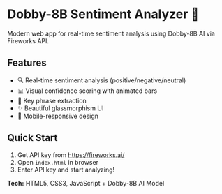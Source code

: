 # Dobby-8B Sentiment Analyzer 🤖

Modern web app for real-time sentiment analysis using Dobby-8B AI via Fireworks API.

## Features
- 🔍 Real-time sentiment analysis (positive/negative/neutral)
- 📊 Visual confidence scoring with animated bars
- 🎯 Key phrase extraction
- ✨ Beautiful glassmorphism UI
- 📱 Mobile-responsive design

## Quick Start
1. Get API key from https://fireworks.ai/
2. Open `index.html` in browser
3. Enter API key and start analyzing!

**Tech:** HTML5, CSS3, JavaScript + Dobby-8B AI Model
